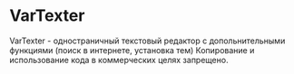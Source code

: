 # VarTexter
VarTexter - одностраничный текстовый редактор с допольнительными функциями (поиск в интернете, установка тем)
Копирование и использование кода в коммерческих целях запрещено.
